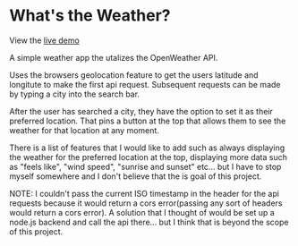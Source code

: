 # What's the Weather?

View the [live demo](https://ryanbranco.github.io/timelyMdWeatherApp/)

A simple weather app the utalizes the OpenWeather API.

Uses the browsers geolocation feature to get the users latitude and longitute to make the first api request. Subsequent requests can be made by typing a city into the search bar.

After the user has searched a city, they have the option to set it as their preferred location. That pins a button at the top that allows them to see the weather for that location at any moment.

There is a list of features that I would like to add such as always displaying the weather for the preferred location at the top, displaying more data such as "feels like", "wind speed", "sunrise and sunset" etc... but I have to stop myself somewhere and I don't believe that the is goal of this project.

NOTE: I couldn't pass the current ISO timestamp in the header for the api requests because it would return a cors error(passing any sort of headers would return a cors error). A solution that I thought of would be set up a node.js backend and call the api there... but I think that is beyond the scope of this project.
